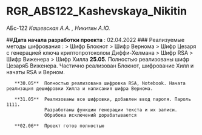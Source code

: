 # RGR_ABS122_Kashevskaya_Nikitin
АБс-122 
*Кашевская А.А. ,  Никитин А.Ю.*

##**Дата начала разработки проекта** : 02.04.2022
      ### Реализуемые методы шифрования : 
                                       > Шифр Блокнот
                                       > Шифр Вернома
                                       > Шифр Цезаря с генерацией ключа криптопротоколом Диффи-Хелмана
                                       > Шифр RSA
                                       > Шифр Виженера
                                       > Шифр Хилла
       **25.05.** Полностью реализованы шифр ЦезаряБ Виженера.
                  Частично реализован Блокнот, шифрование Хилл и начаты RSA и Верном.

       **30.05**  Полностью реализована шифровка RSA, Notebook. Начата реализация дешифровки Хилла и написания шифра Вернома.

       **31.05**  Реализованы все шифровки, добавлен ввод пароля. Пароль 1111.
                  Разработаны функции генерации текста и их записи.
                  Обрабока исключений дорабатывается

       **02.06**  Проект готов полностью 
